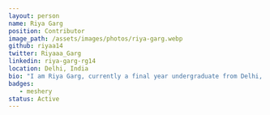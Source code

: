```yaml
---
layout: person
name: Riya Garg
position: Contributor
image_path: /assets/images/photos/riya-garg.webp
github: riyaa14
twitter: Riyaaa_Garg
linkedin: riya-garg-rg14
location: Delhi, India
bio: "I am Riya Garg, currently a final year undergraduate from Delhi, India. I like to work on building and optimising backend systems and I'm currently exploring cloud native technologies here at Meshery, Layer5."
badges:
   - meshery
status: Active
---
```

